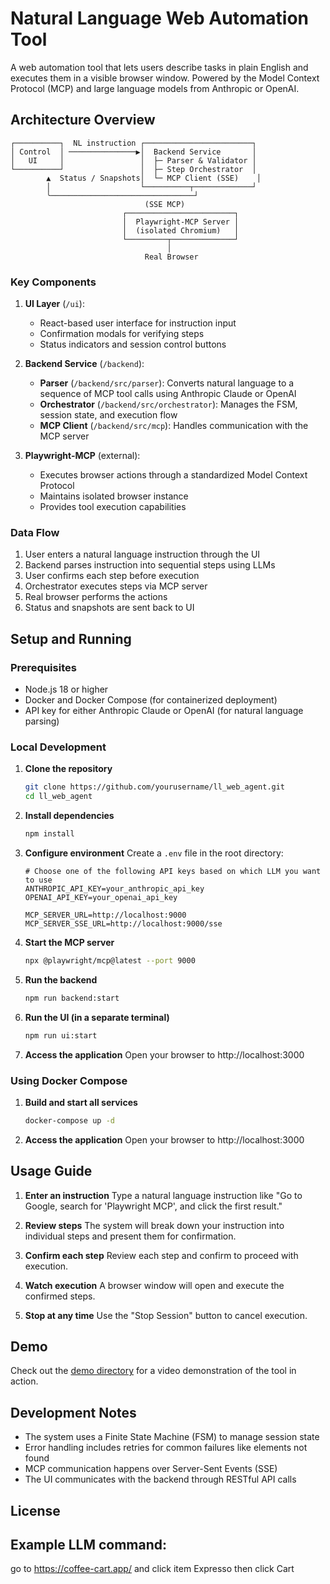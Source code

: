 # Natural Language Web Automation Tool

A web automation tool that lets users describe tasks in plain English and executes them in a visible browser window. Powered by the Model Context Protocol (MCP) and large language models from Anthropic or OpenAI.

## Architecture Overview

```
┌──────────┐  NL instruction ┌────────────────────────┐
│ Control  │ ───────────────▶│  Backend Service       │
│   UI     │                 │  ├─ Parser & Validator │
└──────────┘                 │  ├─ Step Orchestrator  │
        ▲  Status / Snapshots│  └─ MCP Client (SSE)    │
        │                    └──────────┬─────────────┘
        ╰────────────────────────────────┘
                              (SSE MCP)
                         ┌────────────────────────┐
                         │  Playwright‑MCP Server │
                         │  (isolated Chromium)   │
                         └─────────┬──────────────┘
                                   │
                              Real Browser
```

### Key Components

1. **UI Layer** (`/ui`): 
   - React-based user interface for instruction input
   - Confirmation modals for verifying steps
   - Status indicators and session control buttons

2. **Backend Service** (`/backend`):
   - **Parser** (`/backend/src/parser`): Converts natural language to a sequence of MCP tool calls using Anthropic Claude or OpenAI
   - **Orchestrator** (`/backend/src/orchestrator`): Manages the FSM, session state, and execution flow
   - **MCP Client** (`/backend/src/mcp`): Handles communication with the MCP server

3. **Playwright-MCP** (external): 
   - Executes browser actions through a standardized Model Context Protocol
   - Maintains isolated browser instance
   - Provides tool execution capabilities

### Data Flow

1. User enters a natural language instruction through the UI
2. Backend parses instruction into sequential steps using LLMs
3. User confirms each step before execution
4. Orchestrator executes steps via MCP server
5. Real browser performs the actions
6. Status and snapshots are sent back to UI

## Setup and Running

### Prerequisites

- Node.js 18 or higher
- Docker and Docker Compose (for containerized deployment)
- API key for either Anthropic Claude or OpenAI (for natural language parsing)

### Local Development

1. **Clone the repository**
   ```bash
   git clone https://github.com/yourusername/ll_web_agent.git
   cd ll_web_agent
   ```

2. **Install dependencies**
   ```bash
   npm install
   ```

3. **Configure environment**
   Create a `.env` file in the root directory:
   ```
   # Choose one of the following API keys based on which LLM you want to use
   ANTHROPIC_API_KEY=your_anthropic_api_key
   OPENAI_API_KEY=your_openai_api_key
   
   MCP_SERVER_URL=http://localhost:9000
   MCP_SERVER_SSE_URL=http://localhost:9000/sse
   ```

4. **Start the MCP server**
   ```bash
   npx @playwright/mcp@latest --port 9000
   ```

5. **Run the backend**
   ```bash
   npm run backend:start
   ```

6. **Run the UI (in a separate terminal)**
   ```bash
   npm run ui:start
   ```

7. **Access the application**
   Open your browser to http://localhost:3000

### Using Docker Compose

1. **Build and start all services**
   ```bash
   docker-compose up -d
   ```

2. **Access the application**
   Open your browser to http://localhost:3000

## Usage Guide

1. **Enter an instruction**
   Type a natural language instruction like "Go to Google, search for 'Playwright MCP', and click the first result."

2. **Review steps**
   The system will break down your instruction into individual steps and present them for confirmation.

3. **Confirm each step**
   Review each step and confirm to proceed with execution.

4. **Watch execution**
   A browser window will open and execute the confirmed steps.

5. **Stop at any time**
   Use the "Stop Session" button to cancel execution.

## Demo

Check out the [demo directory](./demo) for a video demonstration of the tool in action.

## Development Notes

- The system uses a Finite State Machine (FSM) to manage session state
- Error handling includes retries for common failures like elements not found
- MCP communication happens over Server-Sent Events (SSE)
- The UI communicates with the backend through RESTful API calls

## License

## Example LLM command:

go to https://coffee-cart.app/ and click item Expresso then click Cart